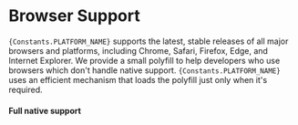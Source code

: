 # Browser Support

`{Constants.PLATFORM_NAME}` supports the latest, stable releases of all major browsers and platforms, including Chrome, Safari, Firefox, Edge, and Internet Explorer. We provide a small polyfill to help developers who use browsers which don't handle native support. `{Constants.PLATFORM_NAME}` uses an efficient mechanism that loads the polyfill just only when it's required.

#### Full native support

<BrowserSupport/>
